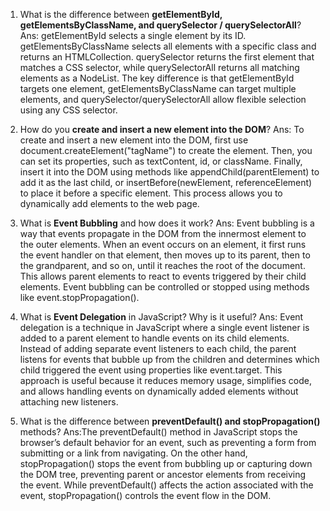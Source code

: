 1. What is the difference between **getElementById, getElementsByClassName, and querySelector / querySelectorAll**?
Ans: getElementById selects a single element by its ID. getElementsByClassName selects all elements with a specific class and returns an HTMLCollection. querySelector returns the first element that matches a CSS selector, while querySelectorAll returns all matching elements as a NodeList. The key difference is that getElementById targets one element, getElementsByClassName can target multiple elements, and querySelector/querySelectorAll allow flexible selection using any CSS selector.

2. How do you **create and insert a new element into the DOM**?
Ans: To create and insert a new element into the DOM, first use document.createElement("tagName") to create the element. Then, you can set its properties, such as textContent, id, or className. Finally, insert it into the DOM using methods like appendChild(parentElement) to add it as the last child, or insertBefore(newElement, referenceElement) to place it before a specific element. This process allows you to dynamically add elements to the web page.

3. What is **Event Bubbling** and how does it work?
Ans: Event bubbling is a way that events propagate in the DOM from the innermost element to the outer elements. When an event occurs on an element, it first runs the event handler on that element, then moves up to its parent, then to the grandparent, and so on, until it reaches the root of the document. This allows parent elements to react to events triggered by their child elements. Event bubbling can be controlled or stopped using methods like event.stopPropagation().

4. What is **Event Delegation** in JavaScript? Why is it useful?
Ans: Event delegation is a technique in JavaScript where a single event listener is added to a parent element to handle events on its child elements. Instead of adding separate event listeners to each child, the parent listens for events that bubble up from the children and determines which child triggered the event using properties like event.target. This approach is useful because it reduces memory usage, simplifies code, and allows handling events on dynamically added elements without attaching new listeners.

5. What is the difference between **preventDefault() and stopPropagation()** methods?
Ans:The preventDefault() method in JavaScript stops the browser’s default behavior for an event, such as preventing a form from submitting or a link from navigating. On the other hand, stopPropagation() stops the event from bubbling up or capturing down the DOM tree, preventing parent or ancestor elements from receiving the event. While preventDefault() affects the action associated with the event, stopPropagation() controls the event flow in the DOM.

<!-- 
১. getElementById, getElementsByClassName, এবং querySelector / querySelectorAll এর মধ্যে পার্থক্য:
getElementById একটি element রিটার্ন করে যার নির্দিষ্ট ID আছে। getElementsByClassName সব element রিটার্ন করে যাদের নির্দিষ্ট class আছে এবং এটি একটি HTMLCollection দেয়। querySelector CSS selector ব্যবহার করে প্রথম matching element রিটার্ন করে, আর querySelectorAll সব matching element রিটার্ন করে যা একটি NodeList হয়। মূল পার্থক্য হলো, ID দিয়ে একটি element পাওয়া যায়, class দিয়ে একাধিক element পাওয়া যায়, এবং querySelector / querySelectorAll দিয়ে CSS selector অনুযায়ী element খুঁজে পাওয়া যায়।

২. কীভাবে DOM এ নতুন element তৈরি ও insert করা যায়:
DOM এ নতুন element তৈরি করতে প্রথমে document.createElement("tagName") ব্যবহার করা হয়। তারপর element এর properties যেমন textContent, id, বা className সেট করা যায়। শেষমেশ এটি DOM এ insert করতে appendChild(parentElement) ব্যবহার করে element কে parent এর শেষ child হিসেবে যোগ করা যায়, অথবা insertBefore(newElement, referenceElement) ব্যবহার করে নির্দিষ্ট element এর আগে রাখা যায়। এটি ওয়েবপেজে dynamicভাবে element যোগ করার জন্য ব্যবহৃত হয়।

৩. Event Bubbling কী এবং এটি কীভাবে কাজ করে:
Event bubbling হলো DOM এ event প্রপাগেশন বা বিস্তার করার একটি পদ্ধতি, যেখানে event innermost element থেকে শুরু করে outer elements পর্যন্ত পৌঁছে। যখন কোনো element এ event ঘটে, এটি প্রথম সেই element এ handler চালায়, তারপর parent element, grandparent element এবং অবশেষে document root পর্যন্ত চলে যায়। এটি parent elements কে child elements দ্বারা trigger করা events handle করার সুযোগ দেয়। Event bubbling event.stopPropagation() দিয়ে নিয়ন্ত্রণ বা বন্ধ করা যায়।

৪. Event Delegation কী এবং এটি কেন গুরুত্বপূর্ণ:
Event delegation হলো JavaScript এর একটি পদ্ধতি যেখানে parent element এ একটি single event listener বসানো হয়, যা তার child elements এর events handle করে। Child element গুলিতে আলাদা listener বসানোর পরিবর্তে parent element bubbling হওয়া events দেখবে এবং event.target ব্যবহার করে কোন child element থেকে event এসেছে তা নির্ধারণ করবে। এটি memory কমায়, কোডকে সহজ করে এবং dynamically যোগ হওয়া elements এর events handle করতে সাহায্য করে।

৫. preventDefault() এবং stopPropagation() এর মধ্যে পার্থক্য:
preventDefault() method browser এর default behavior বন্ধ করে, যেমন form submit বা link navigation। অন্যদিকে, stopPropagation() method event এর bubbling বা capturing বন্ধ করে দেয়, যাতে parent বা ancestor elements event পায় না। সহজভাবে বলতে গেলে, preventDefault() event এর action বন্ধ করে, আর stopPropagation() event এর DOM এ flow নিয়ন্ত্রণ করে।
 -->